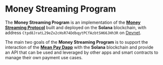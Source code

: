 # Money Streaming Program

The **Money Streaming Program** is an implementation of the **[Money Streaming Protocol](https://docs.google.com/document/d/19W5V2B8eyFIocccgSP4orn6Wi1El07LQSyaT7yw6hMQ)** built and deployed on the **Solana** blockchain, with address `Ctpd8JratL29eZx2cHsR74DdbqytPCfAzbtSH66JHh3R` on [Devnet](https://explorer.solana.com/address/Ctpd8JratL29eZx2cHsR74DdbqytPCfAzbtSH66JHh3R?cluster=devnet).

The main two goals of the **Money Streaming Program** is to support the interaction of the **[Mean Pay Dapp](https://github.com/mean-code/mean-pay-webapp)** with the **Solana** blockchain and provide an API that can be used and leveraged by other apps and smart contracts to manage their own payment use cases.
